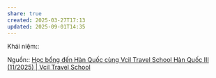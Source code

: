 ```yaml
---
share: true
created: 2025-03-27T17:13
updated: 2025-09-01T14:35
---
```

Khái niệm:: 

Nguồn:: [Học bổng đến Hàn Quốc cùng Vcil Travel School Hàn Quốc III (11/2025) \| Vcil Travel School](https://www.vciltravelschool.com/vi/event-details-registration/hoc-bong-vts-han-quoc-3)